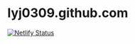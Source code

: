﻿# lyj0309.github.com
 
 [![Netlify Status](https://api.netlify.com/api/v1/badges/e331d6d1-5db4-4cd4-98fb-8b32d8fd6ae3/deploy-status)](https://app.netlify.com/sites/verdant-bienenstitch-4bdc08/deploys)
